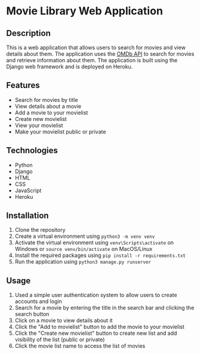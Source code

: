 # Movie Library Web Application

## Description
This is a web application that allows users to search for movies and view details about them. The application uses the [OMDb API](http://www.omdbapi.com/) to search for movies and retrieve information about them. The application is built using the Django web framework and is deployed on Heroku.

## Features
- Search for movies by title
- View details about a movie
- Add a movie to your movielist
- Create new movielist
- View your movielist
- Make your movielist public or private


## Technologies
- Python
- Django
- HTML
- CSS
- JavaScript
- Heroku


## Installation
1. Clone the repository
2. Create a virtual environment using `python3 -m venv venv`
3. Activate the virtual environment using `venv\Scripts\activate` on Windows or `source venv/bin/activate` on MacOS/Linux
4. Install the required packages using `pip install -r requirements.txt`
5. Run the application using `python3 manage.py runserver`


## Usage
1. Used a simple user authentication system to allow users to create accounts and login
2. Search for a movie by entering the title in the search bar and clicking the search button
3. Click on a movie to view details about it
4. Click the "Add to movielist" button to add the movie to your movielist
5. Click the "Create new movielist" button to create new list and add visibility of the list (public or private)
6. Click the movie list name to access the list of movies